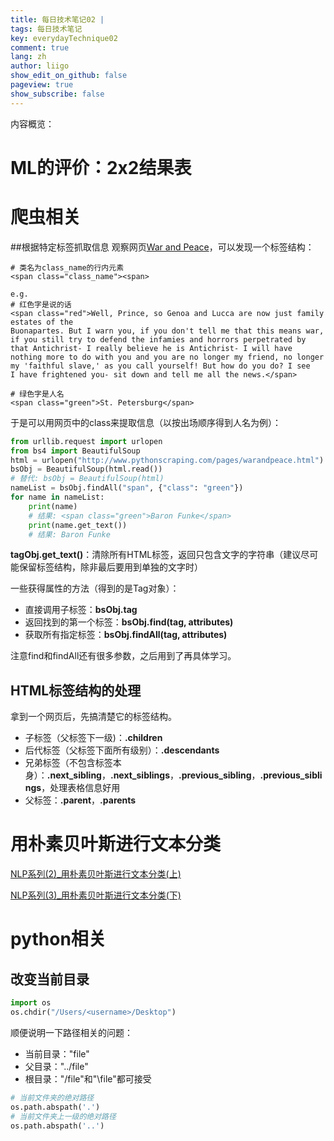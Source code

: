 ```yaml
---
title: 每日技术笔记02 | 
tags: 每日技术笔记
key: everydayTechnique02
comment: true
lang: zh
author: liigo
show_edit_on_github: false
pageview: true
show_subscribe: false
---
```

内容概览：

<!--more-->

# ML的评价：2x2结果表

# 爬虫相关
##根据特定标签抓取信息
观察网页[War and Peace](http://www.pythonscraping.com/pages/warandpeace.html)，可以发现一个标签结构：
```
# 类名为class_name的行内元素
<span class="class_name"><span>

e.g.
# 红色字是说的话
<span class="red">Well, Prince, so Genoa and Lucca are now just family estates of the
Buonapartes. But I warn you, if you don't tell me that this means war,
if you still try to defend the infamies and horrors perpetrated by
that Antichrist- I really believe he is Antichrist- I will have
nothing more to do with you and you are no longer my friend, no longer
my 'faithful slave,' as you call yourself! But how do you do? I see
I have frightened you- sit down and tell me all the news.</span>

# 绿色字是人名
<span class="green">St. Petersburg</span>
```
于是可以用网页中的class来提取信息（以按出场顺序得到人名为例）：
```python
from urllib.request import urlopen
from bs4 import BeautifulSoup
html = urlopen("http://www.pythonscraping.com/pages/warandpeace.html")
bsObj = BeautifulSoup(html.read())
# 替代: bsObj = BeautifulSoup(html)
nameList = bsObj.findAll("span", {"class": "green"})
for name in nameList:
    print(name)
    # 结果: <span class="green">Baron Funke</span>
    print(name.get_text())
    # 结果: Baron Funke
```
**tagObj.get_text()**：清除所有HTML标签，返回只包含文字的字符串（建议尽可能保留标签结构，除非最后要用到单独的文字时）

一些获得属性的方法（得到的是Tag对象）：
- 直接调用子标签：**bsObj.tag**
- 返回找到的第一个标签：**bsObj.find(tag, attributes)**
- 获取所有指定标签：**bsObj.findAll(tag, attributes)**

注意find和findAll还有很多参数，之后用到了再具体学习。

## HTML标签结构的处理
拿到一个网页后，先搞清楚它的标签结构。
- 子标签（父标签下一级)：**.children**
- 后代标签（父标签下面所有级别）：**.descendants**
- 兄弟标签（不包含标签本身）：**.next_sibling**，**.next_siblings**，**.previous_sibling**，**.previous_siblings**，处理表格信息好用
- 父标签：**.parent**，**.parents**

# 用朴素贝叶斯进行文本分类
[NLP系列(2)_用朴素贝叶斯进行文本分类(上)](https://blog.csdn.net/han_xiaoyang/article/details/50616559)

[NLP系列(3)_用朴素贝叶斯进行文本分类(下)](https://blog.csdn.net/longxinchen_ml/article/details/50629110)

# python相关
## 改变当前目录
```python
import os
os.chdir("/Users/<username>/Desktop")
```
顺便说明一下路径相关的问题：
- 当前目录："file"
- 父目录："../file"
- 根目录："/file"和"\file"都可接受
```python
# 当前文件夹的绝对路径
os.path.abspath('.')
# 当前文件夹上一级的绝对路径
os.path.abspath('..')
```